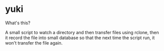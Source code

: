 # yuki

What's this?

A small script to watch a directory and then transfer files using rclone, then it record the file into small database so that the next time the script run, it won't transfer the file again.
